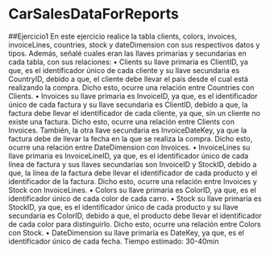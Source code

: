 # CarSalesDataForReports

##Ejercicio1
En este ejercicio realice la tabla clients, colors, invoices, invoiceLines, countries, stock y dateDimension con sus respectivos datos y tipos. Además, señalé cuales eran las llaves primarias y secundarias en cada tabla, con sus relaciones:
• Clients su llave primaria es ClientID, ya que, es el identificador único de cada cliente y su llave secundaria es CountryID, debido a que, el cliente debe llevar el país desde el cual está realizando la compra. Dicho esto, ocurre una relación entre Countries con Clients.
• Invoices su llave primaria es InvoiceID, ya que, es el identificador único de cada factura y su llave secundaria es ClientID, debido a que, la factura debe llevar el identificador de cada cliente, ya que, sin un cliente no existe una factura. Dicho esto, ocurre una relación entre Clients con Invoices. También, la otra llave secundaria es InvoiceDateKey, ya que la factura debe de llevar la fecha en la que se realiza la compra. Dicho esto, ocurre una relación entre DateDimension con Invoices.
• InvoiceLines su llave primaria es InvoiceLineID, ya que, es el identificador único de cada línea de factura y sus llaves secundarias son InvoiceID y StockID, debido a que, la línea de la factura debe llevar el identificador de cada producto y el identificador de la factura. Dicho esto, ocurre una relación entre Invoices y Stock con InvoiceLines.
• Colors su llave primaria es ColorID, ya que, es el identificador único de cada color de cada carro.
• Stock su llave primaria es StockID, ya que, es el identificador único de cada producto y su llave secundaria es ColorID, debido a que, el producto debe llevar el identificador de cada color para distinguirlo. Dicho esto, ocurre una relación entre Colors con Stock.
• DateDimension su llave primaria es DateKey, ya que, es el identificador único de cada fecha.
Tiempo estimado: 30-40min
